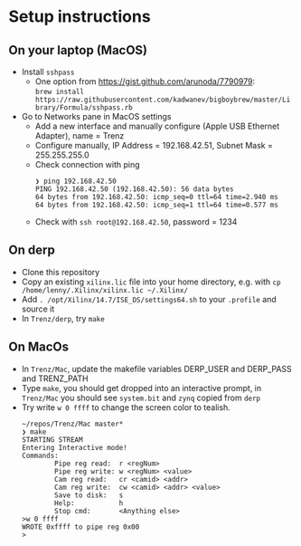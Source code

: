 # Setup instructions

## On your laptop (MacOS)
* Install `sshpass`
  * One option from https://gist.github.com/arunoda/7790979:  
    `brew install https://raw.githubusercontent.com/kadwanev/bigboybrew/master/Library/Formula/sshpass.rb`
* Go to Networks pane in MacOS settings
    * Add a new interface and manually configure (Apple USB Ethernet Adapter), name = Trenz
    * Configure manually, IP Address = 192.168.42.51, Subnet Mask = 255.255.255.0
    * Check connection with ping
      ```
      ❯ ping 192.168.42.50
      PING 192.168.42.50 (192.168.42.50): 56 data bytes
      64 bytes from 192.168.42.50: icmp_seq=0 ttl=64 time=2.940 ms
      64 bytes from 192.168.42.50: icmp_seq=1 ttl=64 time=0.577 ms
      ```
    * Check with `ssh root@192.168.42.50`, password = 1234

## On derp
* Clone this repository
* Copy an existing `xilinx.lic` file into your home directory, e.g. with `cp /home/lenny/.Xilinx/xilinx.lic ~/.Xilinx/`
* Add `. /opt/Xilinx/14.7/ISE_DS/settings64.sh` to your `.profile` and source it
* In `Trenz/derp`, try `make`

## On MacOs
* In `Trenz/Mac`, update the makefile variables DERP_USER and DERP_PASS and TRENZ_PATH
* Type `make`, you should get dropped into an interactive prompt, in `Trenz/Mac` you should see `system.bit` and `zynq` copied from `derp`
* Try write `w 0 ffff` to change the screen color to tealish.
  ```
  ~/repos/Trenz/Mac master*
  ❯ make
  STARTING STREAM
  Entering Interactive mode!
  Commands:
          Pipe reg read:  r <regNum>
          Pipe reg write: w <regNum> <value>
          Cam reg read:   cr <camid> <addr>
          Cam reg write:  cw <camid> <addr> <value>
          Save to disk:   s
          Help:           h
          Stop cmd:       <Anything else>
  >w 0 ffff
  WROTE 0xffff to pipe reg 0x00
  >
  ```

